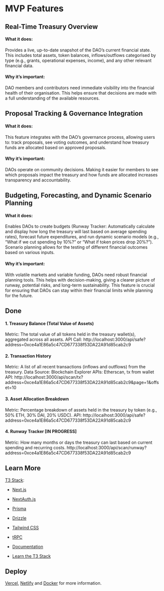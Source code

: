 # MVP Features

## Real-Time Treasury Overview
#### What it does: 
Provides a live, up-to-date snapshot of the DAO’s current financial state. This includes total assets, token balances, inflows/outflows categorised by type (e.g., grants, operational expenses, income), and any other relevant financial data.

#### Why it’s important: 
DAO members and contributors need immediate visibility into the financial health of their organisation. This helps ensure that decisions are made with a full understanding of the available resources.

## Proposal Tracking & Governance Integration
#### What it does: 
This feature integrates with the DAO’s governance process, allowing users to: track proposals, see voting outcomes, and understand how treasury funds are allocated based on approved proposals.

#### Why it’s important: 
DAOs operate on community decisions. Making it easier for members to see which proposals impact the treasury and how funds are allocated increases transparency and accountability.

## Budgeting, Forecasting, and Dynamic Scenario Planning
#### What it does: 
Enables DAOs to create budgets (Runway Tracker: Automatically calculate and display how long the treasury will last based on average spending rates), forecast future expenditures, and run dynamic scenario models (e.g., “What if we cut spending by 10%?” or “What if token prices drop 20%?”). Scenario planning allows for the testing of different financial outcomes based on various inputs.

#### Why it’s important: 
With volatile markets and variable funding, DAOs need robust financial planning tools. This helps with decision-making, giving a clearer picture of runway, potential risks, and long-term sustainability. This feature is crucial for ensuring that DAOs can stay within their financial limits while planning for the future.

## Done
#### 1. Treasury Balance (Total Value of Assets)
Metric: The total value of all tokens held in the treasury wallet(s), aggregated across all assets.
API Call: http://localhost:3000/api/safe?address=0xce4a1E86a5c47CD677338f53DA22A91d85cab2c9

#### 2. Transaction History
Metric: A list of all recent transactions (inflows and outflows) from the treasury.
Data Source:
Blockchain Explorer APIs: Etherscan, tx from wallet
API: http://localhost:3000/api/scan/tx?address=0xce4a1E86a5c47CD677338f53DA22A91d85cab2c9&page=1&offset=10

#### 3. Asset Allocation Breakdown
Metric: Percentage breakdown of assets held in the treasury by token (e.g., 50% ETH, 30% DAI, 20% USDC).
API: http://localhost:3000/api/safe?address=0xce4a1E86a5c47CD677338f53DA22A91d85cab2c9

#### 4. Runway Tracker [IN PROGRESS]
Metric: How many months or days the treasury can last based on current spending and recurring costs.
http://localhost:3000/api/scan/runway?address=0xce4a1E86a5c47CD677338f53DA22A91d85cab2c9

## Learn More
[T3 Stack](https://create.t3.gg/):
- [Next.js](https://nextjs.org)
- [NextAuth.js](https://next-auth.js.org)
- [Prisma](https://prisma.io)
- [Drizzle](https://orm.drizzle.team)
- [Tailwind CSS](https://tailwindcss.com)
- [tRPC](https://trpc.io)

- [Documentation](https://create.t3.gg/)
- [Learn the T3 Stack](https://create.t3.gg/en/faq#what-learning-resources-are-currently-available) 

## Deploy
[Vercel](https://create.t3.gg/en/deployment/vercel), [Netlify](https://create.t3.gg/en/deployment/netlify) and [Docker](https://create.t3.gg/en/deployment/docker) for more information.
